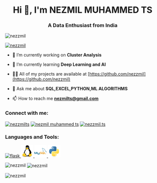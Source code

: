 <h1 align="center">Hi 👋, I'm NEZMIL MUHAMMED TS</h1>
<h3 align="center">A Data Enthusiast from India</h3>

<p align="left"> <img src="https://komarev.com/ghpvc/?username=nezzmil&label=Profile%20views&color=0e75b6&style=flat" alt="nezzmil" /> </p>

<p align="left"> <a href="https://github.com/ryo-ma/github-profile-trophy"><img src="https://github-profile-trophy.vercel.app/?username=nezzmil" alt="nezzmil" /></a> </p>

- 🔭 I’m currently working on **Cluster Analysis**

- 🌱 I’m currently learning **Deep Learning and AI**

- 👨‍💻 All of my projects are available at [https://github.com/nezzmil](https://github.com/nezzmil)

- 💬 Ask me about **SQL,EXCEL,PYTHON,ML ALGORITHMS**

- 📫 How to reach me **nezmilts@gmail.com**

<h3 align="left">Connect with me:</h3>
<p align="left">
<a href="https://twitter.com/nezzmilts" target="blank"><img align="center" src="https://raw.githubusercontent.com/rahuldkjain/github-profile-readme-generator/master/src/images/icons/Social/twitter.svg" alt="nezzmilts" height="30" width="40" /></a>
<a href="https://kaggle.com/nezmil muhammed ts" target="blank"><img align="center" src="https://raw.githubusercontent.com/rahuldkjain/github-profile-readme-generator/master/src/images/icons/Social/kaggle.svg" alt="nezmil muhammed ts" height="30" width="40" /></a>
<a href="https://instagram.com/nezzmil.ts" target="blank"><img align="center" src="https://raw.githubusercontent.com/rahuldkjain/github-profile-readme-generator/master/src/images/icons/Social/instagram.svg" alt="nezzmil.ts" height="30" width="40" /></a>
</p>

<h3 align="left">Languages and Tools:</h3>
<p align="left"> <a href="https://flask.palletsprojects.com/" target="_blank" rel="noreferrer"> <img src="https://www.vectorlogo.zone/logos/pocoo_flask/pocoo_flask-icon.svg" alt="flask" width="40" height="40"/> </a> <a href="https://www.linux.org/" target="_blank" rel="noreferrer"> <img src="https://raw.githubusercontent.com/devicons/devicon/master/icons/linux/linux-original.svg" alt="linux" width="40" height="40"/> </a> <a href="https://www.mysql.com/" target="_blank" rel="noreferrer"> <img src="https://raw.githubusercontent.com/devicons/devicon/master/icons/mysql/mysql-original-wordmark.svg" alt="mysql" width="40" height="40"/> </a> <a href="https://www.python.org" target="_blank" rel="noreferrer"> <img src="https://raw.githubusercontent.com/devicons/devicon/master/icons/python/python-original.svg" alt="python" width="40" height="40"/> </a> </p>

<p><img align="left" src="https://github-readme-stats.vercel.app/api/top-langs?username=nezzmil&show_icons=true&locale=en&layout=compact" alt="nezzmil" /></p>

<p>&nbsp;<img align="center" src="https://github-readme-stats.vercel.app/api?username=nezzmil&show_icons=true&locale=en" alt="nezzmil" /></p>

<p><img align="center" src="https://github-readme-streak-stats.herokuapp.com/?user=nezzmil&" alt="nezzmil" /></p>
